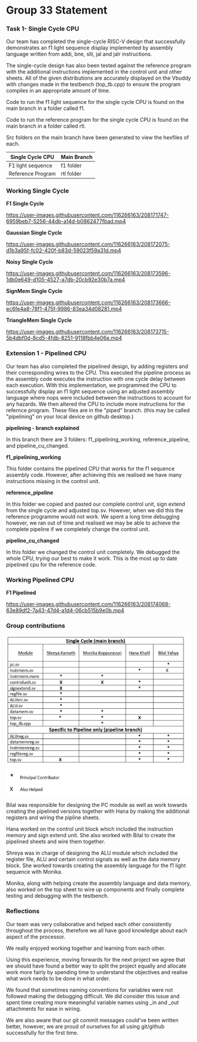 # Group 33 Statement

### Task 1- Single Cycle CPU

Our team has completed the single-cycle RISC-V design that successfully demonstrates an f1 light sequence display implemented by assembly language written from addi, bne, slli, jal and jalr instructions.

The single-cycle design has also been tested against the reference program with the additional instructions implemented in the control unit and other sheets. All of the given distributions are accurately displayed on the Vbuddy with changes made in the testbench (top_tb.cpp) to ensure the program compiles in an appropriate amount of time.

Code to run the f1 light sequence for the single cycle CPU is found on the main branch in a folder called f1.

Code to run the reference program for the single cycle CPU is found on the main branch in a folder called rtl.

Src folders on the main branch have been generated to view the hexfiles of each.


| Single Cycle CPU  | Main Branch |
| ----------------- | ----------- |
| F1 light sequence | f1 folder   |
| Reference Program | rtl folder  |


### Working Single Cycle
**F1 Single Cycle**

https://user-images.githubusercontent.com/116266163/208171747-6959beb7-5256-44db-a14d-b0862477fbad.mp4

**Gaussian Single Cycle**

https://user-images.githubusercontent.com/116266163/208172075-d1b3a95f-fc02-420f-b83d-59023f59a31d.mp4

**Noisy Single Cycle**

https://user-images.githubusercontent.com/116266163/208173596-1db0e649-d105-4527-a7db-20cb92e30b7a.mp4

**SignMem Single Cycle**

https://user-images.githubusercontent.com/116266163/208173666-ec6fe4a8-78f1-475f-9986-83ea34d08281.mp4

**TriangleMem Single Cycle**

https://user-images.githubusercontent.com/116266163/208173715-5b4dbf0d-8cd5-4fdb-8251-9118fbb4e06e.mp4

### Extension 1 - Pipelined CPU

Our team has also completed the pipelined design, by adding registers and their corresponding wires to the CPU. This executed the pipeline process as the assembly code executes the instruction with one cycle delay between each execution. With this implementation, we programmed the CPU to successfully display an f1 light sequence using an adjusted assembly language where nops were included between the instructions to account for any hazards. We then altered the CPU to include more instructions for the refernce program. These files are in the "piped" branch. (this may be called "pipelining" on your local device on github desktop.)

**pipelining - branch explained**

In this branch there are 3 folders: f1_pipelining_working, reference_pipeline, and pipeline_cu_changed.

**f1_pipelining_working**

This folder contains the pipelined CPU that works for the f1 sequence assembly code. However, after achieving this we realised we have many instructions missing in the control unit. 

**reference_pipeline**

In this folder we copied and pasted our complete control unit, sign extend from the single cycle and adjusted top.sv. However, when we did this the reference programme would not work. We spent a long time debugging however, we ran out of time and realised we may be able to achieve the complete pipeline if we completely change the control unit.

**pipeline_cu_changed**

In this folder we changed the control unit completely. We debugged the whole CPU, trying our best to make it work. This is the most up to date pipelined cpu for the reference code.

### Working Pipelined CPU

**F1 Pipelined**

https://user-images.githubusercontent.com/116266163/208174068-63e89df2-7a43-47d4-a1d4-06cb515b9e0b.mp4

### Group contributions

![1671200908426](image/README/1671200908426.png)

Bilal was responsible for designing the PC module as well as work towards creating the
pipelined versions together with Hana by making the additional registers and
wiring the pipline sheets.

Hana worked on the control unit block which included the instruction memory and sign extend
unit. She also worked with Bilal to create the pipelined sheets and wire them
together.

Shreya was in charge of designing the ALU module which included the register file, ALU and
certain control signals as well as the data memory block. She worked towards
creating the assembly language for the f1 light sequence with Monika.

Monika, along with helping create the assembly language and data memory, also worked on
the top sheet to wire up components and finally complete testing and debugging
with the testbench.

### Reflections

Our team was very collaborative and helped each other consistently throughout the process,
therefore we all have good knowledge about each aspect of the processor.

We really enjoyed working together and learning from each other.

Using this experience, moving forwards for the next project we agree that we should have found a better way to split the project equally and allocate work more fairly by spending time to understand the objectives and realise what work needs to be done in what order.

We found that sometimes naming conventions for variables were not followed making the debugging difficult. We did consider this issue and spent time creating more meaningful variable names using _in and _out attachments for ease in wiring.

We are also aware that our git commit messages could've been written better, however, we are proud of ourselves for all using git/github successfully for the first time.
